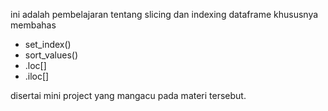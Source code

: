 ini adalah pembelajaran tentang slicing dan indexing dataframe khususnya membahas
 - set_index()
 - sort_values()
 - .loc[]
 - .iloc[]

disertai mini project yang mangacu pada materi tersebut.
